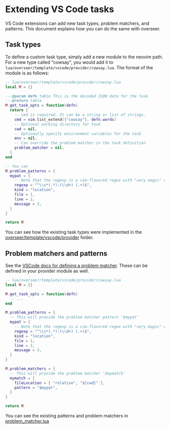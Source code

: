 # Extending VS Code tasks

VS Code extensions can add new task types, problem matchers, and patterns. This document explains how you can do the same with overseer.

## Task types

To define a custom task type, simply add a new module to the neovim path. For a new type called "cowsay", you would add it to `lua/overseer/template/vscode/provider/cowsay.lua`. The format of the module is as follows:

```lua
-- lua/overseer/template/vscode/provider/cowsay.lua
local M = {}

---@param defn table This is the decoded JSON data for the task
---@return table
M.get_task_opts = function(defn)
  return {
    -- cmd is required. It can be a string or list of strings.
    cmd = vim.list_extend({"cowsay"}, defn.words)
    -- Optional working directory for task
    cwd = nil,
    -- Optionally specify environment variables for the task
    env = nil,
    -- Can override the problem matcher in the task definition
    problem_matcher = nil,
  }
end

-- You can
M.problem_patterns = {
  mypat = {
    -- Note that the regexp is a vim-flavored regex with "very magic" enabled (:help magic)
    regexp = "^\\s*(.*):(\\d+) (.+)$",
    kind = "location",
    file = 1,
    line = 2,
    message = 3,
  }
}

return M
```

You can see how the existing task types were implemented in the [overseer/template/vscode/provider](../lua/overseer/template/vscode/provider) folder.

## Problem matchers and patterns

See the [VSCode docs for defining a problem matcher](https://code.visualstudio.com/docs/editor/tasks#_defining-a-problem-matcher). These can be defined in your provider module as well.

```lua
-- lua/overseer/template/vscode/provider/cowsay.lua
local M = {}

M.get_task_opts = function(defn)
  -- ...
end

M.problem_patterns = {
  -- This will provide the problem matcher pattern '$mypat'
  mypat = {
    -- Note that the regexp is a vim-flavored regex with "very magic" enabled (:help magic)
    regexp = "^\\s*(.*):(\\d+) (.+)$",
    kind = "location",
    file = 1,
    line = 2,
    message = 3,
  }
}

M.problem_matchers = {
  -- This will provide the problem matcher '$mymatch'
  mymatch = {
    fileLocation = { "relative", "${cwd}" },
    pattern = "$mypat",
  }
}

return M
```

You can see the existing patterns and problem matchers in [problem_matcher.lua](../lua/overseer/template/vscode/problem_matcher.lua)
